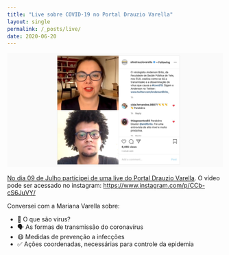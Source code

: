```yaml
---
title: "Live sobre COVID-19 no Portal Drauzio Varella"
layout: single
permalink: /_posts/live/
date: 2020-06-20
---
```


<a href="https://andersonbrito.github.io/_posts/live/"><img src="/assets/images/live.jpg" width="700">

No dia 09 de Julho participei de uma live do [Portal Drauzio Varella](https://drauziovarella.uol.com.br/). O vídeo pode ser acessado no instagram: <https://www.instagram.com/p/CCb-cS6JuVY/>

Conversei com a Mariana Varella sobre:

- 🦠 O que são vírus?
- 🗣 As formas de transmissão do coronavírus
- 😷 Medidas de prevenção a infecções
- ✅ Ações coordenadas, necessárias para controle da epidemia
